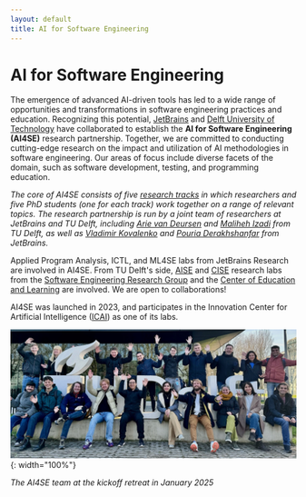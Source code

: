 ```yaml
---
layout: default
title: AI for Software Engineering
---
```


# AI for Software Engineering

The emergence of advanced AI-driven tools has led to a wide range of opportunities and transformations in software engineering practices and education. Recognizing this potential, [JetBrains] and [Delft University of Technology][tudelft] have collaborated to establish the **AI for Software Engineering (AI4SE)** research partnership. Together, we are committed to conducting cutting-edge research on the impact and utilization of AI methodologies in software engineering. Our areas of focus include diverse facets of the domain, such as software development, testing, and programming education.

_The core of AI4SE consists of five [research tracks](tracks) 
in which researchers and five PhD students (one for each track) work together on a range of relevant topics.
The research partnership is run by a joint team of researchers at JetBrains and TU Delft, including 
[Arie van Deursen][avandeursen] and [Maliheh Izadi][maliheh] from TU Delft,
as well as [Vladimir Kovalenko][vladimir] and [Pouria Derakhshanfar][pouria] from JetBrains._

Applied Program Analysis, ICTL, and ML4SE labs from JetBrains Research are involved in AI4SE.
From TU Delft's side, [AISE][aise] and [CISE](https://www.ciselab.nl/) research labs from the [Software Engineering Research Group][serg] and the [Center of Education and Learning](https://www.educationandlearning.nl/home) are involved.
We are open to collaborations!

AI4SE was launched in 2023, and participates in the Innovation Center for Artificial Intelligence ([ICAI]) as one of its labs. 

![](/img/tudelft-jan-2025-small.jpeg){: width="100%"}

_The AI4SE team at the kickoff retreat in January 2025_


[icai]: https://icai.ai/
[tudelft]: https://tudelft.nl
[jetbrains]: https://jetbrains.com
[avandeursen]: https://avandeursen.com/about
[maliheh]: https://malihehizadi.github.io/PersonalWebsite/
[vladimir]: https://vovak.me/about/
[pouria]: https://pouria-d.me/
[aise]: https://www.linkedin.com/company/aise-tudelft/
[serg]: https://se.ewi.tudelft.nl/

